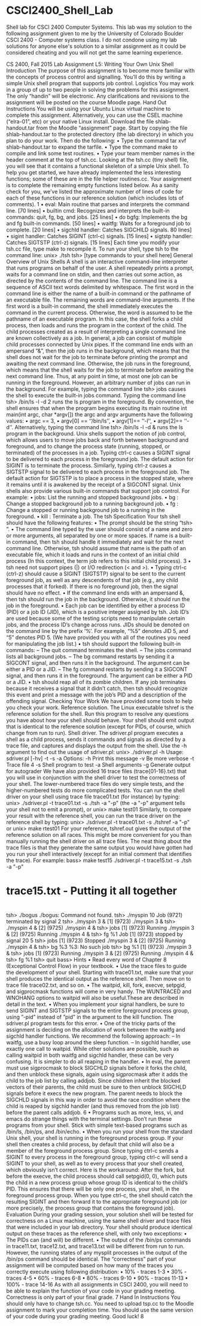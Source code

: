 # CSCI2400_Shell_Lab
Shell lab for CSCI 2400 Computer Systems.
This lab was my solution to the following assignment given to me by the University of Colorado Boulder CSCI 2400 - Computer systems class. I do not condone using my lab solutions for anyone else's solution to a similar assignment as it could be considered cheating and you will not get the same learning experience.

CS 2400, Fall 2015
Lab Assignment L5: Writing Your Own Unix Shell
Introduction
The purpose of this assignment is to become more familiar with the concepts of process control and signalling.
You’ll do this by writing a simple Unix shell program that supports job control.
Logistics
You may work in a group of up to two people in solving the problems for this assignment. The only “handin”
will be electronic. Any clarifications and revisions to the assignment will be posted on the course Moodle
page.
Hand Out Instructions
You will be using your Ubuntu Linux virtual machine to complete this assignment. Alternatively, you can
use the CSEL machine (“elra-01”, etc) or your native Linux install.
Download the file shlab-handout.tar from the Moodle “assignment” page.
Start by copying the file shlab-handout.tar to the protected directory (the lab directory) in which
you plan to do your work. Then do the following:
• Type the command tar xvf shlab-handout.tar to expand the tarfile.
• Type the command make to compile and link some test routines.
• Type your team member names in the header comment at the top of tsh.cc.
Looking at the tsh.cc (tiny shell) file, you will see that it contains a functional skeleton of a simple Unix
shell. To help you get started, we have already implemented the less interesting functions; some of these are
in the file helper routines.cc. Your assignment is to complete the remaining empty functions listed
below. As a sanity check for you, we’ve listed the approximate number of lines of code for each of these
functions in our reference solution (which includes lots of comments).
1
• eval: Main routine that parses and interprets the command line. [70 lines]
• builtin cmd: Recognizes and interprets the built-in commands: quit, fg, bg, and jobs. [25
lines]
• do bgfg: Implements the bg and fg built-in commands. [50 lines]
• waitfg: Waits for a foreground job to complete. [20 lines]
• sigchld handler: Catches SIGCHILD signals. 80 lines]
• sigint handler: Catches SIGINT (ctrl-c) signals. [15 lines]
• sigtstp handler: Catches SIGTSTP (ctrl-z) signals. [15 lines]
Each time you modify your tsh.cc file, type make to recompile it. To run your shell, type tsh to the
command line:
unix> ./tsh
tsh> [type commands to your shell here]
General Overview of Unix Shells
A shell is an interactive command-line interpreter that runs programs on behalf of the user. A shell repeatedly
prints a prompt, waits for a command line on stdin, and then carries out some action, as directed by
the contents of the command line.
The command line is a sequence of ASCII text words delimited by whitespace. The first word in the
command line is either the name of a built-in command or the pathname of an executable file. The remaining
words are command-line arguments. If the first word is a built-in command, the shell immediately executes
the command in the current process. Otherwise, the word is assumed to be the pathname of an executable
program. In this case, the shell forks a child process, then loads and runs the program in the context of the
child. The child processes created as a result of interpreting a single command line are known collectively
as a job. In general, a job can consist of multiple child processes connected by Unix pipes.
If the command line ends with an ampersand ”&”, then the job runs in the background, which means that
the shell does not wait for the job to terminate before printing the prompt and awaiting the next command
line. Otherwise, the job runs in the foreground, which means that the shell waits for the job to terminate
before awaiting the next command line. Thus, at any point in time, at most one job can be running in the
foreground. However, an arbitrary number of jobs can run in the background.
For example, typing the command line
tsh> jobs
causes the shell to execute the built-in jobs command. Typing the command line
tsh> /bin/ls -l -d
2
runs the ls program in the foreground. By convention, the shell ensures that when the program begins
executing its main routine
int main(int argc, char *argv[])
the argc and argv arguments have the following values:
• argc == 3,
• argv[0] == ‘‘/bin/ls’’,
• argv[1]== ‘‘-l’’,
• argv[2]== ‘‘-d’’.
Alternatively, typing the command line
tsh> /bin/ls -l -d &
runs the ls program in the background.
Unix shells support the notion of job control, which allows users to move jobs back and forth between background
and foreground, and to change the process state (running, stopped, or terminated) of the processes
in a job. Typing ctrl-c causes a SIGINT signal to be delivered to each process in the foreground job. The
default action for SIGINT is to terminate the process. Similarly, typing ctrl-z causes a SIGTSTP signal
to be delivered to each process in the foreground job. The default action for SIGTSTP is to place a process
in the stopped state, where it remains until it is awakened by the receipt of a SIGCONT signal. Unix shells
also provide various built-in commands that support job control. For example:
• jobs: List the running and stopped background jobs.
• bg <job>: Change a stopped background job to a running background job.
• fg <job>: Change a stopped or running background job to a running in the foreground.
• kill <job>: Terminate a job.
The tsh Specification
Your tsh shell should have the following features:
• The prompt should be the string “tsh> ”.
• The command line typed by the user should consist of a name and zero or more arguments, all separated
by one or more spaces. If name is a built-in command, then tsh should handle it immediately
and wait for the next command line. Otherwise, tsh should assume that name is the path of an
executable file, which it loads and runs in the context of an initial child process (In this context, the
term job refers to this initial child process).
3
• tsh need not support pipes (|) or I/O redirection (< and >).
• Typing ctrl-c (ctrl-z) should cause a SIGINT (SIGTSTP) signal to be sent to the current foreground
job, as well as any descendents of that job (e.g., any child processes that it forked). If there is
no foreground job, then the signal should have no effect.
• If the command line ends with an ampersand &, then tsh should run the job in the background.
Otherwise, it should run the job in the foreground.
• Each job can be identified by either a process ID (PID) or a job ID (JID), which is a positive integer
assigned by tsh. Job ID’s are used because some of the testing scripts need to manipulate certain
jobs, and the process ID’s change across runs. JIDs should be denoted on the command line by the
prefix ’%’. For example, “%5” denotes JID 5, and “5” denotes PID 5. (We have provided you with all
of the routines you need for manipulating the job list.)
• tsh should support the following built-in commands:
– The quit command terminates the shell.
– The jobs command lists all background jobs.
– The bg <job> command restarts <job> by sending it a SIGCONT signal, and then runs it in
the background. The <job> argument can be either a PID or a JID.
– The fg <job> command restarts <job> by sending it a SIGCONT signal, and then runs it in
the foreground. The <job> argument can be either a PID or a JID.
• tsh should reap all of its zombie children. If any job terminates because it receives a signal that
it didn’t catch, then tsh should recognize this event and print a message with the job’s PID and a
description of the offending signal.
Checking Your Work
We have provided some tools to help you check your work.
Reference solution. The Linux executable tshref is the reference solution for the shell. Run this program
to resolve any questions you have about how your shell should behave. Your shell should emit output that is
identical to the reference solution (except for PIDs, of course, which change from run to run).
Shell driver. The sdriver.pl program executes a shell as a child process, sends it commands and signals
as directed by a trace file, and captures and displays the output from the shell.
Use the -h argument to find out the usage of sdriver.pl:
unix> ./sdriver.pl -h
Usage: sdriver.pl [-hv] -t <trace> -s <shellprog> -a <args>
Options:
-h Print this message
-v Be more verbose
-t <trace> Trace file
4
-s <shell> Shell program to test
-a <args> Shell arguments
-g Generate output for autograder
We have also provided 16 trace files (trace{01-16}.txt) that you will use in conjunction with the shell
driver to test the correctness of your shell. The lower-numbered trace files do very simple tests, and the
higher-numbered tests do more complicated tests.
You can run the shell driver on your shell using trace file trace01.txt (for instance) by typing:
unix> ./sdriver.pl -t trace01.txt -s ./tsh -a "-p"
(the -a "-p" argument tells your shell not to emit a prompt), or
unix> make test01
Similarly, to compare your result with the reference shell, you can run the trace driver on the reference shell
by typing:
unix> ./sdriver.pl -t trace01.txt -s ./tshref -a "-p"
or
unix> make rtest01
For your reference, tshref.out gives the output of the reference solution on all races. This might be
more convenient for you than manually running the shell driver on all trace files.
The neat thing about the trace files is that they generate the same output you would have gotten had you run
your shell interactively (except for an initial comment that identifies the trace). For example:
bass> make test15
./sdriver.pl -t trace15.txt -s ./tsh -a "-p"
#
# trace15.txt - Putting it all together
#
tsh> ./bogus
./bogus: Command not found.
tsh> ./myspin 10
Job (9721) terminated by signal 2
tsh> ./myspin 3 &
[1] (9723) ./myspin 3 &
tsh> ./myspin 4 &
[2] (9725) ./myspin 4 &
tsh> jobs
[1] (9723) Running ./myspin 3 &
[2] (9725) Running ./myspin 4 &
tsh> fg %1
Job [1] (9723) stopped by signal 20
5
tsh> jobs
[1] (9723) Stopped ./myspin 3 &
[2] (9725) Running ./myspin 4 &
tsh> bg %3
%3: No such job
tsh> bg %1
[1] (9723) ./myspin 3 &
tsh> jobs
[1] (9723) Running ./myspin 3 &
[2] (9725) Running ./myspin 4 &
tsh> fg %1
tsh> quit
bass>
Hints
• Read every word of Chapter 8 (Exceptional Control Flow) in your textbook.
• Use the trace files to guide the development of your shell. Starting with trace01.txt, make
sure that your shell produces the identical output as the reference shell. Then move on to trace file
trace02.txt, and so on.
• The waitpid, kill, fork, execve, setpgid, and sigprocmask functions will come in very
handy. The WUNTRACED and WNOHANG options to waitpid will also be useful.These are
described in detail in the text.
• When you implement your signal handlers, be sure to send SIGINT and SIGTSTP signals to the entire
foreground process group, using ”-pid” instead of ”pid” in the argument to the kill function.
The sdriver.pl program tests for this error.
• One of the tricky parts of the assignment is deciding on the allocation of work between the waitfg
and sigchld handler functions. We recommend the following approach:
– In waitfg, use a busy loop around the sleep function.
– In sigchld handler, use exactly one call to waitpid.
While other solutions are possible, such as calling waitpid in both waitfg and sigchld handler,
these can be very confusing. It is simpler to do all reaping in the handler.
• In eval, the parent must use sigprocmask to block SIGCHLD signals before it forks the child,
and then unblock these signals, again using sigprocmask after it adds the child to the job list by
calling addjob. Since children inherit the blocked vectors of their parents, the child must be sure
to then unblock SIGCHLD signals before it execs the new program.
The parent needs to block the SIGCHLD signals in this way in order to avoid the race condition where
the child is reaped by sigchld handler (and thus removed from the job list) before the parent
calls addjob.
6
• Programs such as more, less, vi, and emacs do strange things with the terminal settings. Don’t
run these programs from your shell. Stick with simple text-based programs such as /bin/ls,
/bin/ps, and /bin/echo.
• When you run your shell from the standard Unix shell, your shell is running in the foreground process
group. If your shell then creates a child process, by default that child will also be a member of the
foreground process group. Since typing ctrl-c sends a SIGINT to every process in the foreground
group, typing ctrl-c will send a SIGINT to your shell, as well as to every process that your shell
created, which obviously isn’t correct.
Here is the workaround: After the fork, but before the execve, the child process should call
setpgid(0, 0), which puts the child in a new process group whose group ID is identical to the
child’s PID. This ensures that there will be only one process, your shell, in the foreground process
group. When you type ctrl-c, the shell should catch the resulting SIGINT and then forward it
to the appropriate foreground job (or more precisely, the process group that contains the foreground
job).
Evaluation
During your grading session, your solution shell will be tested for correctness on a Linux machine, using
the same shell driver and trace files that were included in your lab directory. Your shell should produce
identical output on these traces as the reference shell, with only two exceptions:
• The PIDs can (and will) be different.
• The output of the /bin/ps commands in trace11.txt, trace12.txt, and trace13.txt
will be different from run to run. However, the running states of any mysplit processes in the
output of the /bin/ps command should be identical.
The “correctness” part of your assignment will be computed based on how many of the traces you correctly
execute using following distribution:
• 10% - traces 1-3
• 30% - traces 4-5
• 60% - traces 6-8
• 80% - traces 9-10
• 90% - traces 11-13
• 100% - trace 14-16
As with all assignments in CSCI 2400, you will need to be able to explain the function of your code in your
grading meeting. Correctness is only part of your final grade.
7
Hand In Instructions
You should only have to change tsh.cc. You need to upload tsp.cc to the Moodle assignment to mark
your completion time. You should use the same version of your code during your grading meeting.
Good luck!
8
